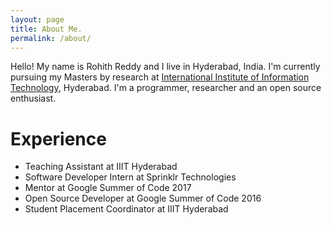 ```yaml
---
layout: page
title: About Me.
permalink: /about/
---
```


Hello! My name is Rohith Reddy and I live in Hyderabad, India. I'm currently pursuing my Masters by research at [International Institute of Information Technology](https://www.iiit.ac.in/), Hyderabad. I'm a programmer, researcher and an open source enthusiast. 


# Experience 
* Teaching Assistant at IIIT Hyderabad
* Software Developer Intern at Sprinklr Technologies
* Mentor at Google Summer of Code 2017
* Open Source Developer at Google Summer of Code 2016
* Student Placement Coordinator at IIIT Hyderabad